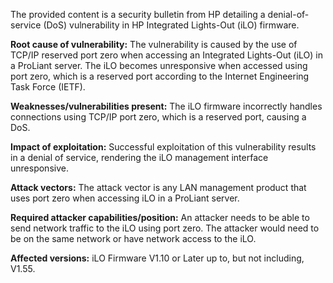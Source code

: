 The provided content is a security bulletin from HP detailing a denial-of-service (DoS) vulnerability in HP Integrated Lights-Out (iLO) firmware.

**Root cause of vulnerability:**
The vulnerability is caused by the use of TCP/IP reserved port zero when accessing an Integrated Lights-Out (iLO) in a ProLiant server. The iLO becomes unresponsive when accessed using port zero, which is a reserved port according to the Internet Engineering Task Force (IETF).

**Weaknesses/vulnerabilities present:**
The iLO firmware incorrectly handles connections using TCP/IP port zero, which is a reserved port, causing a DoS.

**Impact of exploitation:**
Successful exploitation of this vulnerability results in a denial of service, rendering the iLO management interface unresponsive.

**Attack vectors:**
The attack vector is any LAN management product that uses port zero when accessing iLO in a ProLiant server.

**Required attacker capabilities/position:**
An attacker needs to be able to send network traffic to the iLO using port zero. The attacker would need to be on the same network or have network access to the iLO.

**Affected versions:**
iLO Firmware V1.10 or Later up to, but not including, V1.55.